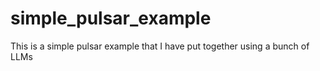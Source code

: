 # simple_pulsar_example
This is a simple pulsar example that I have put together using a bunch of LLMs
